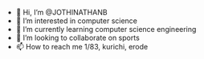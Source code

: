 - 👋 Hi, I’m @JOTHINATHANB
- 👀 I’m interested in computer science 
- 🌱 I’m currently learning computer science engineering 
- 💞️ I’m looking to collaborate on sports 
- 📫 How to reach me 1/83, kurichi, erode 

<!---
JOTHINATHANB/JOTHINATHANB is a ✨ special ✨ repository because its `README.md` (this file) appears on your GitHub profile.
You can click the Preview link to take a look at your changes.
--->
